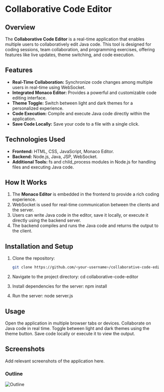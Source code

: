 # Collaborative Code Editor

## Overview
The **Collaborative Code Editor** is a real-time application that enables multiple users to collaboratively edit Java code. This tool is designed for coding sessions, team collaboration, and programming exercises, offering features like live updates, theme switching, and code execution.  

## Features
- **Real-Time Collaboration:** Synchronize code changes among multiple users in real-time using WebSocket.
- **Integrated Monaco Editor:** Provides a powerful and customizable code editing interface.
- **Theme Toggle:** Switch between light and dark themes for a personalized experience.
- **Code Execution:** Compile and execute Java code directly within the application.
- **Save Code Locally:** Save your code to a file with a single click.

## Technologies Used
- **Frontend:** HTML, CSS, JavaScript, Monaco Editor.
- **Backend:** Node.js, Java, JSP, WebSocket.
- **Additional Tools:** fs and child_process modules in Node.js for handling files and executing Java code.

## How It Works
1. The **Monaco Editor** is embedded in the frontend to provide a rich coding experience.
2. WebSocket is used for real-time communication between the clients and the server.
3. Users can write Java code in the editor, save it locally, or execute it directly using the backend server.
4. The backend compiles and runs the Java code and returns the output to the client.

## Installation and Setup
1. Clone the repository:  
   ```bash
   git clone https://github.com/<your-username>/collaborative-code-editor.git
2. Navigate to the project directory:
cd collaborative-code-editor

3. Install dependencies for the server:
npm install
4. Run the server:
node server.js

## Usage
Open the application in multiple browser tabs or devices.
Collaborate on Java code in real time.
Toggle between light and dark themes using the theme button.
Save code locally or execute it to view the output.

## Screenshots
Add relevant screenshots of the application here.
### Outline  
![Outline](Outline.jpg)

